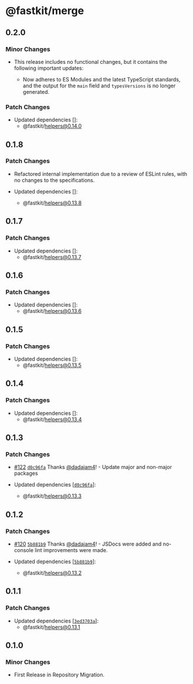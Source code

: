 # @fastkit/merge

## 0.2.0

### Minor Changes

- This release includes no functional changes, but it contains the following important updates:

  - Now adheres to ES Modules and the latest TypeScript standards, and the output for the `main` field and `typesVersions` is no longer generated.

### Patch Changes

- Updated dependencies []:
  - @fastkit/helpers@0.14.0

## 0.1.8

### Patch Changes

- Refactored internal implementation due to a review of ESLint rules, with no changes to the specifications.

- Updated dependencies []:
  - @fastkit/helpers@0.13.8

## 0.1.7

### Patch Changes

- Updated dependencies []:
  - @fastkit/helpers@0.13.7

## 0.1.6

### Patch Changes

- Updated dependencies []:
  - @fastkit/helpers@0.13.6

## 0.1.5

### Patch Changes

- Updated dependencies []:
  - @fastkit/helpers@0.13.5

## 0.1.4

### Patch Changes

- Updated dependencies []:
  - @fastkit/helpers@0.13.4

## 0.1.3

### Patch Changes

- [#122](https://github.com/dadajam4/fastkit/pull/122) [`d0c96fa`](https://github.com/dadajam4/fastkit/commit/d0c96faf96b6c91bcb8bc0b1ca9d22fc8ede303e) Thanks [@dadajam4](https://github.com/dadajam4)! - Update major and non-major packages

- Updated dependencies [[`d0c96fa`](https://github.com/dadajam4/fastkit/commit/d0c96faf96b6c91bcb8bc0b1ca9d22fc8ede303e)]:
  - @fastkit/helpers@0.13.3

## 0.1.2

### Patch Changes

- [#120](https://github.com/dadajam4/fastkit/pull/120) [`5b881b9`](https://github.com/dadajam4/fastkit/commit/5b881b94ce1852c12cc3c8f6954564d5235cba4d) Thanks [@dadajam4](https://github.com/dadajam4)! - JSDocs were added and no-console lint improvements were made.

- Updated dependencies [[`5b881b9`](https://github.com/dadajam4/fastkit/commit/5b881b94ce1852c12cc3c8f6954564d5235cba4d)]:
  - @fastkit/helpers@0.13.2

## 0.1.1

### Patch Changes

- Updated dependencies [[`3ed3703a`](https://github.com/dadajam4/fastkit/commit/3ed3703aa9092bf47caed6ec192ef4d5a7621d34)]:
  - @fastkit/helpers@0.13.1

## 0.1.0

### Minor Changes

- First Release in Repository Migration.
